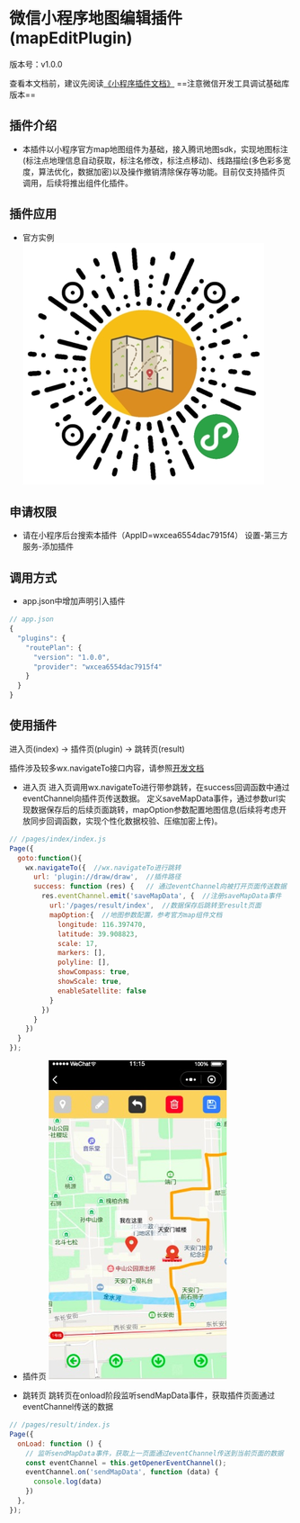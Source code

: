 # 微信小程序地图编辑插件(mapEditPlugin)
版本号：v1.0.0

查看本文档前，建议先阅读[《小程序插件文档》](https://developers.weixin.qq.com/miniprogram/dev/framework/plugin/)
==注意微信开发工具调试基础库版本==

## 插件介绍
- 本插件以小程序官方map地图组件为基础，接入腾讯地图sdk，实现地图标注(标注点地理信息自动获取，标注名修改，标注点移动)、线路描绘(多色彩多宽度，算法优化，数据加密)以及操作撤销清除保存等功能。目前仅支持插件页调用，后续将推出组件化插件。

## 插件应用
- 官方实例
![Alt](https://github.com/waimaiditu/map/blob/master/static/wmdt.jpeg?raw=true)

## 申请权限
- 请在小程序后台搜索本插件（AppID=wxcea6554dac7915f4）
  设置-第三方服务-添加插件

## 调用方式
- app.json中增加声明引入插件
```javascript
// app.json
{
  "plugins": {
    "routePlan": {
      "version": "1.0.0",
      "provider": "wxcea6554dac7915f4"
    }
  }
}
```

## 使用插件
进入页(index) -> 插件页(plugin) -> 跳转页(result)

插件涉及较多wx.navigateTo接口内容，请参照[开发文档](https://developers.weixin.qq.com/miniprogram/dev/api/route/wx.navigateTo.html)

- 进入页
进入页调用wx.navigateTo进行带参跳转，在success回调函数中通过eventChannel向插件页传送数据。
定义saveMapData事件，通过参数url实现数据保存后的后续页面跳转，mapOption参数配置地图信息(后续将考虑开放同步回调函数，实现个性化数据校验、压缩加密上传)。
```javascript
// /pages/index/index.js
Page({
  goto:function(){
    wx.navigateTo({  //wx.navigateTo进行跳转
      url: 'plugin://draw/draw',  //插件路径
      success: function (res) {   // 通过eventChannel向被打开页面传送数据
        res.eventChannel.emit('saveMapData', {  //注册saveMapData事件
          url:'/pages/result/index',  //数据保存后跳转至result页面
          mapOption:{  //地图参数配置，参考官方map组件文档
            longitude: 116.397470,
            latitude: 39.908823,
            scale: 17,
            markers: [],
            polyline: [],
            showCompass: true,
            showScale: true,
            enableSatellite: false
          }
        })
      }
    })
  }
});
```

- 插件页
![Alt](https://github.com/waimaiditu/map/blob/master/static/plugin.jpg?raw=true)

- 跳转页
 跳转页在onload阶段监听sendMapData事件，获取插件页面通过eventChannel传送的数据
```javascript
// /pages/result/index.js
Page({
  onLoad: function () {
    // 监听sendMapData事件，获取上一页面通过eventChannel传送到当前页面的数据
    const eventChannel = this.getOpenerEventChannel();
    eventChannel.on('sendMapData', function (data) {
      console.log(data)
    })
  },
});
```